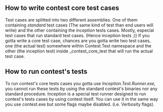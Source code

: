 ## How to write contest core test cases
Test cases are splitted into two different assemblies. One of them 
containing *standard* test cases (The same kind of test than end users will write) and the other containing the *inception* tests cases. Mostly, especial test cases that run standard test cases. (Hence inception tests ;)) 
If you gotta write a core test case, chances are you gotta write two test cases, one (the actual test) somewhere within Contest.Test namespace and the other (the inception test) inside _contest_core_test that will run the actual test case.

## How to run contest's tests
To run contest's core tests cases you gotta use *Inception.Test.Runner.exe*,
you cannot run these tests by using the standard contest's binaries nor
any standard procedure.
Inception is a special test runner designed to run contest's tests cases by using contest itself. You can use it in the same way you use contest.exe but some flags maybe disabled. (i.e. Verbosity flags).


